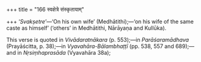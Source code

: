 +++
title = "166 स्वक्षेत्रे संस्कृतायाम्"

+++
‘*Svakṣetre*’—‘On his own wife’ (Medhātithi);—‘on his wife of the same
caste as himself’ (‘others’ in Medhātithi, Nārāyaṇa and Kullūka).

This verse is quoted in *Vivādaratnākara* (p. 553);—in *Parāśaramādhava*
(Prayāścitta, p. 38);—in *Vyavahāra-Bālambhaṭṭī* (pp. 538, 557 and
689);—and in *Nṛsiṃhaprasāda* (Vyavahāra 38a);


